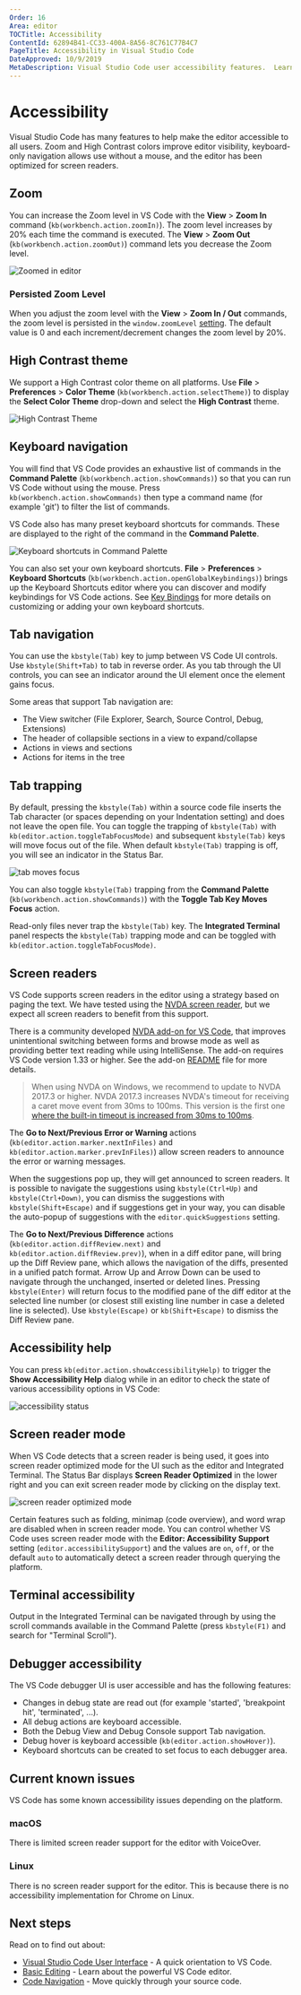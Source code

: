 ```yaml
---
Order: 16
Area: editor
TOCTitle: Accessibility
ContentId: 62894B41-CC33-400A-8A56-8C761C77B4C7
PageTitle: Accessibility in Visual Studio Code
DateApproved: 10/9/2019
MetaDescription: Visual Studio Code user accessibility features.  Learn here about the various ways VS Code aids user accessibility.
---
```

# Accessibility

Visual Studio Code has many features to help make the editor accessible to all users. Zoom and High Contrast colors improve editor visibility, keyboard-only navigation allows use without a mouse, and the editor has been optimized for screen readers.

## Zoom

You can increase the Zoom level in VS Code with the **View** > **Zoom In** command (`kb(workbench.action.zoomIn)`).  The zoom level increases by 20% each time the command is executed. The **View** > **Zoom Out** (`kb(workbench.action.zoomOut)`) command lets you decrease the Zoom level.

![Zoomed in editor](images/accessibility/zoomed-in.png)

### Persisted Zoom Level

When you adjust the zoom level with the **View** > **Zoom In / Out** commands, the zoom level is persisted in the `window.zoomLevel` [setting](/docs/getstarted/settings.md). The default value is 0 and each increment/decrement changes the zoom level by 20%.

## High Contrast theme

We support a High Contrast color theme on all platforms.  Use **File** > **Preferences** > **Color Theme** (`kb(workbench.action.selectTheme)`) to display the **Select Color Theme** drop-down and select the **High Contrast** theme.

![High Contrast Theme](images/accessibility/high-contrast.png)

## Keyboard navigation

You will find that VS Code provides an exhaustive list of commands in the **Command Palette** (`kb(workbench.action.showCommands)`) so that you can run VS Code without using the mouse.  Press `kb(workbench.action.showCommands)` then type a command name (for example 'git') to filter the list of commands.

VS Code also has many preset keyboard shortcuts for commands. These are displayed to the right of the command in the **Command Palette**.

![Keyboard shortcuts in Command Palette](images/accessibility/keyboard-shortcuts.png)

You can also set your own keyboard shortcuts. **File** > **Preferences** > **Keyboard Shortcuts** (`kb(workbench.action.openGlobalKeybindings)`) brings up the Keyboard Shortcuts editor where you can discover and modify keybindings for VS Code actions. See [Key Bindings](/docs/getstarted/keybindings.md) for more details on customizing or adding your own keyboard shortcuts.

## Tab navigation

You can use the `kbstyle(Tab)` key to jump between VS Code UI controls. Use `kbstyle(Shift+Tab)` to tab in reverse order.  As you tab through the UI controls, you can see an indicator around the UI element once the element gains focus.

Some areas that support Tab navigation are:

* The View switcher (File Explorer, Search, Source Control, Debug, Extensions)
* The header of collapsible sections in a view to expand/collapse
* Actions in views and sections
* Actions for items in the tree

## Tab trapping

By default, pressing the `kbstyle(Tab)` within a source code file inserts the Tab character (or spaces depending on your Indentation setting) and does not leave the open file. You can toggle the trapping of `kbstyle(Tab)` with `kb(editor.action.toggleTabFocusMode)` and subsequent `kbstyle(Tab)` keys will move focus out of the file.  When default `kbstyle(Tab)` trapping is off, you will see an indicator in the Status Bar.

![tab moves focus](images/accessibility/tab-moves-focus.png)

You can also toggle `kbstyle(Tab)` trapping from the **Command Palette** (`kb(workbench.action.showCommands)`) with the **Toggle Tab Key Moves Focus** action.

Read-only files never trap the `kbstyle(Tab)` key. The **Integrated Terminal** panel respects the `kbstyle(Tab)` trapping mode and can be toggled with `kb(editor.action.toggleTabFocusMode)`.

## Screen readers

VS Code supports screen readers in the editor using a strategy based on paging the text. We have tested using the [NVDA screen reader](https://www.nvaccess.org), but we expect all screen readers to benefit from this support.

There is a community developed [NVDA add-on for VS Code](https://github.com/pawelurbanski/nvda-for-vs-code), that improves unintentional switching between forms and browse mode as well as providing better text reading while using IntelliSense. The add-on requires VS Code version 1.33 or higher. See the add-on [README](https://github.com/pawelurbanski/nvda-for-vs-code/blob/master/README.md) file for more details.

> When using NVDA on Windows, we recommend to update to NVDA 2017.3 or higher. NVDA 2017.3 increases NVDA's timeout for receiving a caret move event from 30ms to 100ms. This version is the first one [where the built-in timeout is increased from 30ms to 100ms](https://github.com/nvaccess/nvda/pull/7201).

The **Go to Next/Previous Error or Warning** actions (`kb(editor.action.marker.nextInFiles)` and `kb(editor.action.marker.prevInFiles)`) allow screen readers to announce the error or warning messages.

When the suggestions pop up, they will get announced to screen readers. It is possible to navigate the suggestions using `kbstyle(Ctrl+Up)` and `kbstyle(Ctrl+Down)`, you can dismiss the suggestions with `kbstyle(Shift+Escape)` and if suggestions get in your way, you can disable the auto-popup of suggestions with the `editor.quickSuggestions` setting.

The **Go to Next/Previous Difference** actions (`kb(editor.action.diffReview.next)` and `kb(editor.action.diffReview.prev)`), when in a diff editor pane, will bring up the Diff Review pane, which allows the navigation of the diffs, presented in a unified patch format. Arrow Up and Arrow Down can be used to navigate through the unchanged, inserted or deleted lines. Pressing `kbstyle(Enter)` will return focus to the modified pane of the diff editor at the selected line number (or closest still existing line number in case a deleted line is selected). Use `kbstyle(Escape)` or `kb(Shift+Escape)` to dismiss the Diff Review pane.

## Accessibility help

You can press `kb(editor.action.showAccessibilityHelp)` to trigger the **Show Accessibility Help** dialog while in an editor to check the state of various accessibility options in VS Code:

![accessibility status](images/accessibility/status.png)

## Screen reader mode

When VS Code detects that a screen reader is being used, it goes into screen reader optimized mode for the UI such as the editor and Integrated Terminal. The Status Bar displays **Screen Reader Optimized** in the lower right and you can exit screen reader mode by clicking on the display text.

![screen reader optimized mode](images/accessibility/screen-reader-mode.png)

Certain features such as folding, minimap (code overview), and word wrap are disabled when in screen reader mode. You can control whether VS Code uses screen reader mode with the **Editor: Accessibility Support** setting (`editor.accessibilitySupport`) and the values are `on`, `off`, or the default `auto` to automatically detect a screen reader through querying the platform.

## Terminal accessibility

Output in the Integrated Terminal can be navigated through by using the scroll commands available in the Command Palette (press `kbstyle(F1)` and search for "Terminal Scroll").

## Debugger accessibility

The VS Code debugger UI is user accessible and has the following features:

* Changes in debug state are read out (for example 'started', 'breakpoint hit', 'terminated', ...).
* All debug actions are keyboard accessible.
* Both the Debug View and Debug Console support Tab navigation.
* Debug hover is keyboard accessible (`kb(editor.action.showHover)`).
* Keyboard shortcuts can be created to set focus to each debugger area.

## Current known issues

VS Code has some known accessibility issues depending on the platform.

### macOS

There is limited screen reader support for the editor with VoiceOver.

### Linux

There is no screen reader support for the editor. This is because there is no accessibility implementation for Chrome on Linux.

## Next steps

Read on to find out about:

* [Visual Studio Code User Interface](/docs/getstarted/userinterface.md) - A quick orientation to VS Code.
* [Basic Editing](/docs/editor/codebasics.md) - Learn about the powerful VS Code editor.
* [Code Navigation](/docs/editor/editingevolved.md) - Move quickly through your source code.
